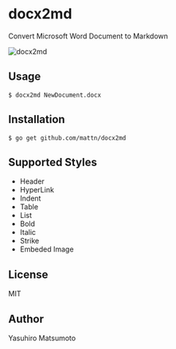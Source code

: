 # docx2md

Convert Microsoft Word Document to Markdown

![docx2md](https://raw.githubusercontent.com/mattn/docx2md/master/screenshot.png)

## Usage

```
$ docx2md NewDocument.docx
```

## Installation

```
$ go get github.com/mattn/docx2md
```

## Supported Styles

* Header
* HyperLink
* Indent
* Table
* List
* Bold
* Italic
* Strike
* Embeded Image

## License

MIT

## Author

Yasuhiro Matsumoto

